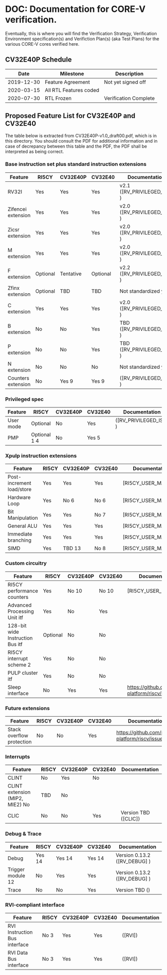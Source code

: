 # DOC: Documentation for CORE-V verification.

Eventually, this is where you will find the Verification Strategy, Verification Environment
specification(s) and Verifiction Plan(s) (aka Test Plans) for the various CORE-V cores verified here.

## CV32E40P Schedule
| Date | Milestone | Description |
|------|-----------|-------------|
| 2019-12-30 | Feature Agreement | Not yet signed off |
| 2020-03-15 | All RTL Features coded | |
| 2020-07-30 | RTL Frozen | Verification Complete |

## Proposed Feature List for CV32E40P and CV32E40
The table below is extracted from CV32E40P-v1.0_draft00.pdf, which is in this directory.  You should consult the PDF for additional information and in case of decrepancy between this table and the PDF, the PDF shall be interpreted as being correct.

### Base instruction set plus standard instruction extensions

| Feature | RI5CY | CV32E40P | CV32E40 | Documentation |
|---------|-------|----------|---------|---------------|
| RV32I | Yes | Yes | Yes | v2.1 ([RV_PRIVILEGED_ISA] ) |
| Zifencei extension | Yes | Yes | Yes | v2.0 ([RV_PRIVILEGED_ISA] ) |
| Zicsr extension | Yes | Yes | Yes | v2.0 ([RV_PRIVILEGED_ISA] ) |
| M extension | Yes | Yes | Yes | v2.0 ([RV_PRIVILEGED_ISA] ) |
| F extension | Optional | Tentative | Optional | v2.2 ([RV_PRIVILEGED_ISA] ) |
| Zfinx extension | Optional | TBD | TBD | Not standardized yet |
| C extension | Yes | Yes | Yes | v2.0 ([RV_PRIVILEGED_ISA] ) |
| B extension | No | No | Yes | TBD ([RV_PRIVILEGED_ISA] ) |
| P extension | No | No | Yes | TBD ([RV_PRIVILEGED_ISA] ) |
| N extension | No | No | No | Not standardized yet |
| Counters extension | No | Yes 9 | Yes 9 | ([RV_PRIVILEGED_ISA] ) |

### Privileged spec
| Feature | RI5CY | CV32E40P | CV32E40 | Documentation |
|---------|-------|----------|---------|---------------|
| User mode | Optional | No | Yes | ([RV_PRIVILEGED_ISA] ) |
| PMP | Optional 1 4 | No | Yes 5 | |

### Xpulp instruction extensions
| Feature | RI5CY | CV32E40P | CV32E40 | Documentation |
|---------|-------|----------|---------|---------------|
| Post-increment load/store | Yes | Yes | Yes | [RI5CY_USER_MANUAL] |
| Hardware Loop | Yes | No 6 | No 6 | [RI5CY_USER_MANUAL] |
| Bit Manipulation | Yes | Yes | No 7 | [RI5CY_USER_MANUAL] |
| General ALU | Yes | Yes | Yes | [RI5CY_USER_MANUAL] |
| Immediate branching | Yes | Yes | Yes | [RI5CY_USER_MANUAL] |
| SIMD | Yes | TBD 13 | No 8 | [RI5CY_USER_MANUAL] |
### Custom circuitry
| Feature | RI5CY | CV32E40P | CV32E40 | Documentation |
|---------|-------|----------|---------|---------------|
| RI5CY performance counters | Yes | No 10 | No 10 | [RI5CY_USER_MANUAL] |
| Advanced Processing Unit itf | Yes | No | Yes | |
| 128-bit wide Instruction Bus itf | Optional | No | No | |
| RI5CY interrupt scheme 2 | Yes | No | No | |
| PULP cluster itf | Yes | No | No | |
| Sleep interface | No | Yes | Yes | https://github.com/pulp-platform/riscv/issues/131 |
### Future extensions
| Feature | RI5CY | CV32E40P | CV32E40 | Documentation |
|---------|-------|----------|---------|---------------|
| Stack overflow protection | No | No | Yes | https://github.com/pulp-platform/riscv/issues/183 |
### Interrupts
| Feature | RI5CY | CV32E40P | CV32E40 | Documentation |
|---------|-------|----------|---------|---------------|
| CLINT | No | Yes | No | |
| CLINT extension (MIP2, MIE2) No | TBD | No |
| CLIC | No | No | Yes | Version TBD ([CLIC]) |
### Debug & Trace
| Feature | RI5CY | CV32E40P | CV32E40 | Documentation |
|---------|-------|----------|---------|---------------|
| Debug | Yes 14 | Yes 14 | Yes 14 | Version 0.13.2 ([RV_DEBUG] ) |
| Trigger module 12 | No | Yes | Yes | Version 0.13.2 ([RV_DEBUG] ) |
| Trace | No | No | Yes | Version TBD () |
### RVI-compliant interface
| Feature | RI5CY | CV32E40P | CV32E40 | Documentation |
|---------|-------|----------|---------|---------------|
| RVI Instruction Bus interface | No 3 | Yes | Yes | ([RVI]) |
| RVI Data Bus interface | No 3 | Yes | Yes | ([RVI]) |

